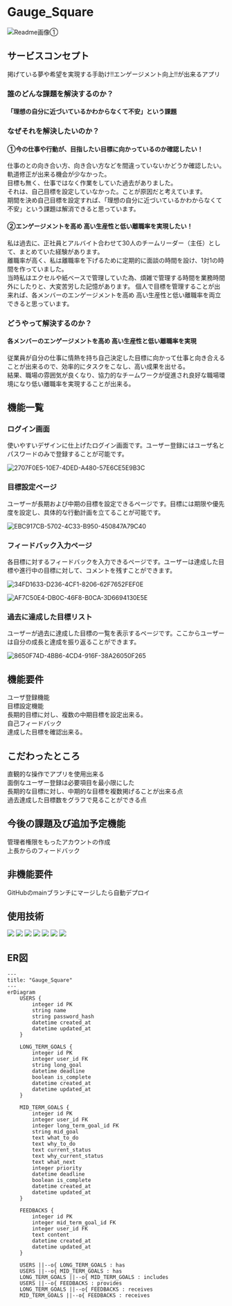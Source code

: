 # Gauge_Square
![Readme画像①](https://github.com/user-attachments/assets/bbb69363-b5b6-4ca9-ad6e-19b1f8f03013)

## サービスコンセプト
掲げている夢や希望を実現する手助け!!エンゲージメント向上!!が出来るアプリ

### 誰のどんな課題を解決するのか？
#### 「理想の自分に近づいているかわからなくて不安」という課題

### なぜそれを解決したいのか？
#### ①今の仕事や行動が、目指したい目標に向かっているのか確認したい！
仕事のとの向き合い方、向き合い方などを間違っていないかどうか確認したい。軌道修正が出来る機会が少なかった。  
目標も無く、仕事ではなく作業をしていた過去がありました。  
それは、自己目標を設定していなかった。ことが原因だと考えています。  
期間を決め自己目標を設定すれば、「理想の自分に近づいているかわからなくて不安」という課題は解消できると思っています。
#### ②エンゲージメントを高め 高い生産性と低い離職率を実現したい！
私は過去に、正社員とアルバイト合わせて30人のチームリーダー（主任）として、まとめていた経験があります。  
離職率が高く、私は離職率を下げるために定期的に面談の時間を設け、1対1の時間を作っていました。  
当時私はエクセルや紙ベースで管理していた為、煩雑で管理する時間を業務時間外にしたりと、大変苦労した記憶があります。
個人で目標を管理することが出来れば、各メンバーのエンゲージメントを高め 高い生産性と低い離職率を両立できると思っています。
### どうやって解決するのか？
#### 各メンバーのエンゲージメントを高め 高い生産性と低い離職率を実現
従業員が自分の仕事に情熱を持ち自己決定した目標に向かって仕事と向き合えることが出来るので、効率的にタスクをこなし、高い成果を出せる。  
結果、職場の雰囲気が良くなり、協力的なチームワークが促進され良好な職場環境になり低い離職率を実現することが出来る。

## 機能一覧
### ログイン画面
使いやすいデザインに仕上げたログイン画面です。ユーザー登録にはユーザ名とパスワードのみで登録することが可能です。  
  
![2707F0E5-10E7-4DED-A480-57E6CE5E9B3C](https://github.com/user-attachments/assets/c9712d33-c289-46f1-a029-f3cf3d72d699)  
### 目標設定ページ
ユーザーが長期および中期の目標を設定できるページです。目標には期限や優先度を設定し、具体的な行動計画を立てることが可能です。  
  
![EBC917CB-5702-4C33-B950-450847A79C40](https://github.com/user-attachments/assets/e5bc4961-ae79-4844-b891-fa013c7c77d5)  
### フィードバック入力ページ
各目標に対するフィードバックを入力できるページです。ユーザーは達成した目標や進行中の目標に対して、コメントを残すことができます。  
  
![34FD1633-D236-4CF1-8206-62F7652FEF0E](https://github.com/user-attachments/assets/b7307f80-106f-40be-89d5-58ee5d036005)  

![AF7C50E4-DB0C-46F8-B0CA-3D6694130E5E](https://github.com/user-attachments/assets/2c1b1341-dfe5-449f-b039-031d4f679aa7)  
### 過去に達成した目標リスト
ユーザーが過去に達成した目標の一覧を表示するページです。ここからユーザーは自分の成長と達成を振り返ることができます。  
  
![8650F74D-4BB6-4CD4-916F-38A26050F265](https://github.com/user-attachments/assets/d2dd16e5-b6c9-4347-8e2f-c3e8009d5165)  


## 機能要件
ユーザ登録機能  
目標設定機能  
長期的目標に対し、複数の中期目標を設定出来る。  
自己フィードバック  
達成した目標を確認出来る。  

## こだわったところ
直観的な操作でアプリを使用出来る  
面倒なユーザー登録は必要項目を最小限にした  
長期的な目標に対し、中期的な目標を複数掲げることが出来る点  
過去達成した目標数をグラフで見ることができる点  

## 今後の課題及び追加予定機能
管理者権限をもったアカウントの作成  
上長からのフィードバック

## 非機能要件 
GitHubのmainブランチにマージしたら自動デプロイ  

## 使用技術
<img src="https://img.shields.io/badge/-Ruby-CC342D.svg?logo=ruby&style=plastic"> <img src="https://img.shields.io/badge/-Ruby%20on%20Rails-CC0000.svg?logo=rails&style=plastic"> <img src="https://img.shields.io/badge/-Javascript-F7DF1E.svg?logo=javascript&style=plastic"> <img src="https://img.shields.io/badge/-Html5-E34F26.svg?logo=html5&style=plastic"> <img src="https://img.shields.io/badge/-Css3-1572B6.svg?logo=css3&style=plastic"> <img src="https://img.shields.io/badge/-Postgresql-336791.svg?logo=postgresql&style=plastic"> <img src="https://img.shields.io/badge/-Render-000000.svg?logo=&style=plastic">

## ER図

```mermaid
---
title: "Gauge_Square"
---
erDiagram
    USERS {
        integer id PK
        string name
        string password_hash
        datetime created_at
        datetime updated_at
    }

    LONG_TERM_GOALS {
        integer id PK
        integer user_id FK
        string long_goal
        datetime deadline
        boolean is_complete
        datetime created_at
        datetime updated_at
    }
    
    MID_TERM_GOALS {
        integer id PK
        integer user_id FK
        integer long_term_goal_id FK
        string mid_goal
        text what_to_do
        text why_to_do
        text current_status
        text why_current_status
        text what_next
        integer priority
        datetime deadline
        boolean is_complete
        datetime created_at
        datetime updated_at
    }

    FEEDBACKS {
        integer id PK
        integer mid_term_goal_id FK
        integer user_id FK
        text content
        datetime created_at
        datetime updated_at
    }

    USERS ||--o{ LONG_TERM_GOALS : has
    USERS ||--o{ MID_TERM_GOALS : has
    LONG_TERM_GOALS ||--o{ MID_TERM_GOALS : includes
    USERS ||--o{ FEEDBACKS : provides
    LONG_TERM_GOALS ||--o{ FEEDBACKS : receives
    MID_TERM_GOALS ||--o{ FEEDBACKS : receives  

